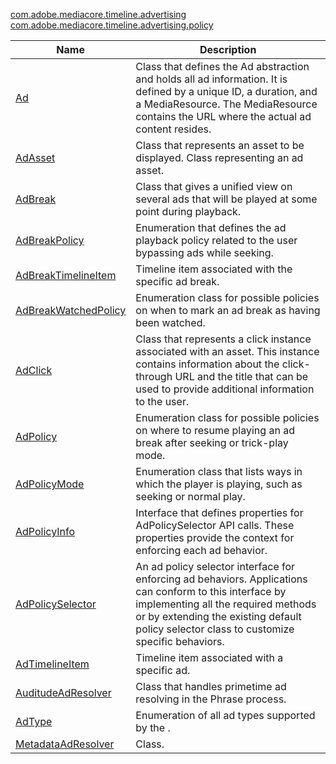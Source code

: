 ---
---

[com.adobe.mediacore.timeline.advertising](http://help.adobe.com/en_US/primetime/api/psdk/asdoc-dhls_1.4/com/adobe/mediacore/timeline/advertising/package-detail.html)
[com.adobe.mediacore.timeline.advertising.policy](http://help.adobe.com/en_US/primetime/api/psdk/asdoc-dhls_1.4/com/adobe/mediacore/timeline/advertising/policy/package-detail.html)
<table frame="all" colsep="1" rowsep="1" id="table_1A59E777BA99466793D586286F19E933"> 
 <tgroup cols="2" colsep="1" rowsep="1" class="FormatA"> 
  <colspec colnum="1" colname="1" colwidth="30*" /> 
  <colspec colnum="2" colname="2" colwidth="70*" /> 
  <thead> 
   <tr rowsep="1"> 
    <th colname="1" class="entry">Name </th> 
    <th colname="2" class="entry">Description </th> 
   </tr> 
  </thead> 
  <tbody> 
   <tr rowsep="1"> 
    <td colname="1"><span class="codeph"><a href="http://help.adobe.com/en_US/primetime/api/psdk/asdoc-dhls_1.4/com/adobe/mediacore/timeline/advertising/Ad.html" format="html" scope="external">Ad</a></span></td> 
    <td colname="2">Class that defines the Ad abstraction and holds all ad information. It is defined by a unique ID, a duration, and a <span class="codeph">MediaResource</span>. The <span class="codeph">MediaResource</span> contains the URL where the actual ad content resides. </td> 
   </tr> 
   <tr rowsep="1"> 
    <td colname="1"><span class="codeph"><a href="http://help.adobe.com/en_US/primetime/api/psdk/asdoc-dhls_1.4/com/adobe/mediacore/timeline/advertising/AdAsset.html" format="html" scope="external">AdAsset</a></span> </td> 
    <td colname="2">Class that represents an asset to be displayed. Class representing an ad asset.</td> 
   </tr> 
   <tr rowsep="1"> 
    <td colname="1"><span class="codeph"><a href="http://help.adobe.com/en_US/primetime/api/psdk/asdoc-dhls_1.4/com/adobe/mediacore/timeline/advertising/AdBreak.html" format="html" scope="external">AdBreak</a></span></td> 
    <td colname="2">Class that gives a unified view on several ads that will be played at some point during playback.</td> 
   </tr> 
   <tr rowsep="1"> 
    <td colname="1"><span class="codeph"><a href="http://help.adobe.com/en_US/primetime/api/psdk/asdoc-dhls_1.4/com/adobe/mediacore/timeline/advertising/policy/AdBreakPolicy.html" format="html" scope="external">AdBreakPolicy</a></span> </td> 
    <td colname="2">Enumeration that defines the ad playback policy related to the user bypassing ads while seeking. </td> 
   </tr> 
   <tr rowsep="1"> 
    <td colname="1"><span class="codeph"><a href="http://help.adobe.com/en_US/primetime/api/psdk/asdoc-dhls_1.4/com/adobe/mediacore/timeline/advertising/AdBreakTimelineItem.html" format="html" scope="external">AdBreakTimelineItem</a></span> </td> 
    <td colname="2">Timeline item associated with the specific ad break. </td> 
   </tr> 
   <tr rowsep="1"> 
    <td colname="1"><span class="codeph"><a href="http://help.adobe.com/en_US/primetime/api/psdk/asdoc-dhls_1.4/com/adobe/mediacore/timeline/advertising/policy/AdBreakWatchedPolicy.html" format="html" scope="external">AdBreakWatchedPolicy</a></span> </td> 
    <td colname="2">Enumeration class for possible policies on when to mark an ad break as having been watched. </td> 
   </tr> 
   <tr rowsep="1"> 
    <td colname="1"><span class="codeph"><a href="http://help.adobe.com/en_US/primetime/api/psdk/asdoc-dhls_1.4/com/adobe/mediacore/timeline/advertising/AdClick.html" format="html" scope="external">AdClick</a></span> </td> 
    <td colname="2">Class that represents a click instance associated with an asset. This instance contains information about the click-through URL and the title that can be used to provide additional information to the user.</td> 
   </tr> 
   <tr rowsep="1"> 
    <td colname="1"><span class="codeph"><a href="http://help.adobe.com/en_US/primetime/api/psdk/asdoc-dhls_1.4/com/adobe/mediacore/timeline/advertising/policy/AdPolicy.html" format="html" scope="external">AdPolicy</a></span> </td> 
    <td colname="2">Enumeration class for possible policies on where to resume playing an ad break after seeking or trick-play mode. </td> 
   </tr> 
   <tr rowsep="1"> 
    <td colname="1"><span class="codeph"><a href="http://help.adobe.com/en_US/primetime/api/psdk/asdoc-dhls_1.4/com/adobe/mediacore/timeline/advertising/policy/AdPolicyMode.html" format="html" scope="external">AdPolicyMode</a></span> </td> 
    <td colname="2">Enumeration class that lists ways in which the player is playing, such as seeking or normal play. </td> 
   </tr> 
   <tr rowsep="1"> 
    <td colname="1"> <span class="codeph"><a href="http://help.adobe.com/en_US/primetime/api/psdk/asdoc-dhls_1.4/com/adobe/mediacore/timeline/advertising/policy/AdPolicySelector.html" format="html" scope="external">AdPolicyInfo</a></span> </td> 
    <td colname="2">Interface that defines properties for <span class="codeph">AdPolicySelector</span> API calls. These properties provide the context for enforcing each ad behavior. </td> 
   </tr> 
   <tr rowsep="1"> 
    <td colname="1"> <span class="codeph"><a href="http://help.adobe.com/en_US/primetime/api/psdk/asdoc-dhls_1.4/com/adobe/mediacore/timeline/advertising/policy/AdPolicySelector.html" format="html" scope="external">AdPolicySelector</a></span></td> 
    <td colname="2">An ad policy selector interface for enforcing ad behaviors. Applications can conform to this interface by implementing all the required methods or by extending the existing default policy selector class to customize specific behaviors. </td> 
   </tr> 
   <tr rowsep="1"> 
    <td colname="1"><span class="codeph"><a href="http://help.adobe.com/en_US/primetime/api/psdk/asdoc-dhls_1.4/com/adobe/mediacore/timeline/advertising/AdTimelineItem.html" format="html" scope="external">AdTimelineItem</a></span> </td> 
    <td colname="2">Timeline item associated with a specific ad. </td> 
   </tr> 
   <tr rowsep="1"> 
    <td colname="1"><span class="codeph"><a href="http://help.adobe.com/en_US/primetime/api/psdk/asdoc-dhls_1.4/com/adobe/mediacore/timeline/advertising/AuditudeAdResolver.html" scope="external" format="html">AuditudeAdResolver</a></span> </td> 
    <td colname="2">Class that handles primetime ad resolving in the 
     <ph conref="phrase_library_dhls_1.4.xml#c_psdk_phrase-library/auditude-name-long">
      Phrase
     </ph> process. </td> 
   </tr> 
   <tr rowsep="1"> 
    <td colname="1"><span class="codeph"><a href="http://help.adobe.com/en_US/primetime/api/psdk/asdoc-dhls_1.4/com/adobe/mediacore/timeline/advertising/AdType.html" format="html" scope="external">AdType</a></span> </td> 
    <td colname="2">Enumeration of all ad types supported by the 
     <ph conkeyref="phrases/primetime-sdk-name"></ph>. </td> 
   </tr> 
   <tr rowsep="1"> 
    <td colname="1"><span class="codeph"><a href="http://help.adobe.com/en_US/primetime/api/psdk/asdoc-dhls_1.4/com/adobe/mediacore/timeline/advertising/MetadataAdResolver.html" format="html" scope="external">MetadataAdResolver</a></span> </td> 
    <td colname="2">Class. </td> 
   </tr> 
  </tbody> 
 </tgroup> 
</table>

